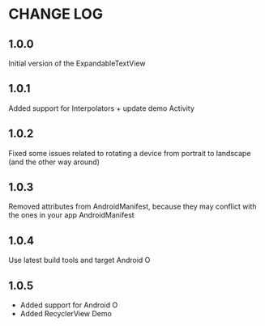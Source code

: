 CHANGE LOG
==========================

1.0.0
-----
Initial version of the ExpandableTextView

1.0.1
-----
Added support for Interpolators + update demo Activity

1.0.2
-----
Fixed some issues related to rotating a device from portrait to landscape (and the other way around)

1.0.3
-----
Removed attributes from AndroidManifest, because they may conflict with the ones in your app AndroidManifest

1.0.4
-----
Use latest build tools and target Android O

1.0.5
-----
- Added support for Android O
- Added RecyclerView Demo